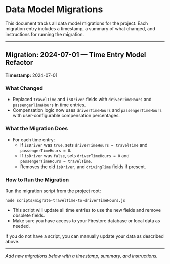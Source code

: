 # Data Model Migrations

This document tracks all data model migrations for the project. Each migration entry includes a timestamp, a summary of what changed, and instructions for running the migration.

---

## Migration: 2024-07-01 — Time Entry Model Refactor

**Timestamp:** 2024-07-01

### What Changed

- Replaced `travelTime` and `isDriver` fields with `driverTimeHours` and `passengerTimeHours` in time entries.
- Compensation logic now uses `driverTimeHours` and `passengerTimeHours` with user-configurable compensation percentages.

### What the Migration Does

- For each time entry:
  - If `isDriver` was `true`, sets `driverTimeHours = travelTime` and `passengerTimeHours = 0`.
  - If `isDriver` was `false`, sets `driverTimeHours = 0` and `passengerTimeHours = travelTime`.
  - Removes the old `isDriver`, and `drivingTime` fields if present.

### How to Run the Migration

Run the migration script from the project root:

```bash
node scripts/migrate-travelTime-to-driverTimeHours.js
```

- This script will update all time entries to use the new fields and remove obsolete fields.
- Make sure you have access to your Firestore database or local data as needed.

If you do not have a script, you can manually update your data as described above.

---

_Add new migrations below with a timestamp, summary, and instructions._
